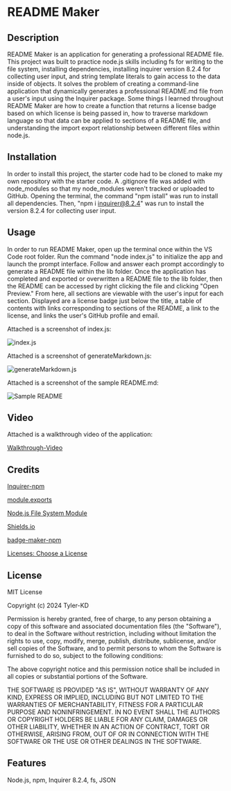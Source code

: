 # README Maker

## Description

README Maker is an application for generating a professional README file.  This project was built to practice node.js skills including fs for writing to the file system, installing dependencies, installing inquirer version 8.2.4 for collecting user input, and string template literals to gain access to the data inside of objects.  It solves the problem of creating a command-line application that dynamically generates a professional README.md file from a user's input using the Inquirer package.  Some things I learned throughout README Maker are how to create a function that returns a license badge based on which license is being passed in, how to traverse markdown language so that data can be applied to sections of a README file, and understanding the import export relationship between different files within node.js.

## Installation

In order to install this project, the starter code had to be cloned to make my own repository with the starter code.  A .gitignore file was added with node_modules so that my node_modules weren't tracked or uploaded to GitHub.  Opening the terminal, the command "npm istall" was run to install all dependencies.  Then, "npm i inquirer@8.2.4" was run to install the version 8.2.4 for collecting user input.  

## Usage

In order to run README Maker, open up the terminal once within the VS Code root folder.  Run the command "node index.js" to initialize the app and launch the prompt interface.  Follow and answer each prompt accordingly to generate a README file within the lib folder.  Once the application has completed and exported or overwritten a README file to the lib folder, then the README can be accessed by right clicking the file and clicking "Open Preview."  From here, all sections are viewable with the user's input for each section.  Displayed are a license badge just below the title, a table of contents with links corresponding to sections of the README, a link to the license, and links the user's GitHub profile and email.

Attached is a screenshot of index.js:

![index.js](./assets/images/README%20Maker%20index.js.png)

Attached is a screenshot of generateMarkdown.js:

![generateMarkdown.js](./assets/images/README%20Maker%20generateMarkdown.js.png)

Attached is a screenshot of the sample README.md:

![Sample README](./assets/images/README%20Maker%20Sample%20README.png)

## Video

Attached is a walkthrough video of the application:

[Walkthrough-Video](https://drive.google.com/file/d/1KtGEn2hcXcg7CjK2QcJZEAKFD3knnKUe/view?usp=sharing)

## Credits

[Inquirer-npm](https://www.npmjs.com/package/inquirer)

[module.exports](https://www.freecodecamp.org/news/module-exports-how-to-export-in-node-js-and-javascript/)

[Node.js File System Module](https://www.w3schools.com/nodejs/nodejs_filesystem.asp)

[Shields.io](https://shields.io/)

[badge-maker-npm](https://www.npmjs.com/package/badge-maker)

[Licenses: Choose a License](https://choosealicense.com/licenses/)


## License

MIT License

Copyright (c) 2024 Tyler-KD

Permission is hereby granted, free of charge, to any person obtaining a copy of this software and associated documentation files (the "Software"), to deal in the Software without restriction, including without limitation the rights to use, copy, modify, merge, publish, distribute, sublicense, and/or sell copies of the Software, and to permit persons to whom the Software is furnished to do so, subject to the following conditions:

The above copyright notice and this permission notice shall be included in all copies or substantial portions of the Software.

THE SOFTWARE IS PROVIDED "AS IS", WITHOUT WARRANTY OF ANY KIND, EXPRESS OR IMPLIED, INCLUDING BUT NOT LIMITED TO THE WARRANTIES OF MERCHANTABILITY, FITNESS FOR A PARTICULAR PURPOSE AND NONINFRINGEMENT. IN NO EVENT SHALL THE AUTHORS OR COPYRIGHT HOLDERS BE LIABLE FOR ANY CLAIM, DAMAGES OR OTHER LIABILITY, WHETHER IN AN ACTION OF CONTRACT, TORT OR OTHERWISE, ARISING FROM, OUT OF OR IN CONNECTION WITH THE SOFTWARE OR THE USE OR OTHER DEALINGS IN THE SOFTWARE.

## Features

Node.js, npm, Inquirer 8.2.4, fs, JSON